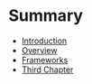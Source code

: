 # Summary

* [Introduction](README.md)
* [Overview](chapter1.md)
* [Frameworks](chapter2.md)
* [Third Chapter](chapter3.md)

